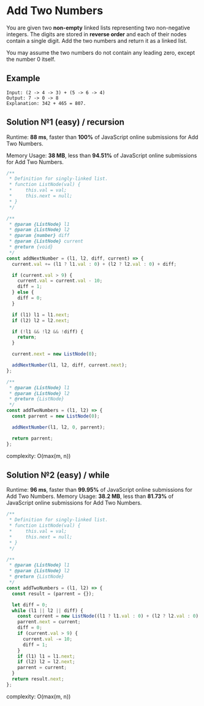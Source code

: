 # Add Two Numbers

You are given two **non-empty** linked lists representing two non-negative integers. The digits are stored in **reverse order** and each of their nodes contain a single digit. Add the two numbers and return it as a linked list.

You may assume the two numbers do not contain any leading zero, except the number 0 itself.

## Example

```
Input: (2 -> 4 -> 3) + (5 -> 6 -> 4)
Output: 7 -> 0 -> 8
Explanation: 342 + 465 = 807.
```

## Solution №1 (easy) / recursion

Runtime: **88 ms**, faster than **100%** of JavaScript online submissions for Add Two Numbers.

Memory Usage: **38 MB**, less than **94.51%** of JavaScript online submissions for Add Two Numbers.

```javascript
/**
 * Definition for singly-linked list.
 * function ListNode(val) {
 *     this.val = val;
 *     this.next = null;
 * }
 */

/**
 * @param {ListNode} l1
 * @param {ListNode} l2
 * @param {number} diff
 * @param {ListNode} current
 * @return {void}
 */
const addNextNumber = (l1, l2, diff, current) => {
  current.val += (l1 ? l1.val : 0) + (l2 ? l2.val : 0) + diff;

  if (current.val > 9) {
    current.val = current.val - 10;
    diff = 1;
  } else {
    diff = 0;
  }

  if (l1) l1 = l1.next;
  if (l2) l2 = l2.next;

  if (!l1 && !l2 && !diff) {
    return;
  }

  current.next = new ListNode(0);

  addNextNumber(l1, l2, diff, current.next);
};

/**
 * @param {ListNode} l1
 * @param {ListNode} l2
 * @return {ListNode}
 */
const addTwoNumbers = (l1, l2) => {
  const parrent = new ListNode(0);

  addNextNumber(l1, l2, 0, parrent);

  return parrent;
};
```

complexity: O(max(m, n))

## Solution №2 (easy) / while

Runtime: **96 ms**, faster than **99.95%** of JavaScript online submissions for Add Two Numbers.
Memory Usage: **38.2 MB**, less than **81.73%** of JavaScript online submissions for Add Two Numbers.

```javascript
/**
 * Definition for singly-linked list.
 * function ListNode(val) {
 *     this.val = val;
 *     this.next = null;
 * }
 */

/**
 * @param {ListNode} l1
 * @param {ListNode} l2
 * @return {ListNode}
 */
const addTwoNumbers = (l1, l2) => {
  const result = (parrent = {});

  let diff = 0;
  while (l1 || l2 || diff) {
    const current = new ListNode((l1 ? l1.val : 0) + (l2 ? l2.val : 0) + diff);
    parrent.next = current;
    diff = 0;
    if (current.val > 9) {
      current.val -= 10;
      diff = 1;
    }
    if (l1) l1 = l1.next;
    if (l2) l2 = l2.next;
    parrent = current;
  }
  return result.next;
};
```

complexity: O(max(m, n))
